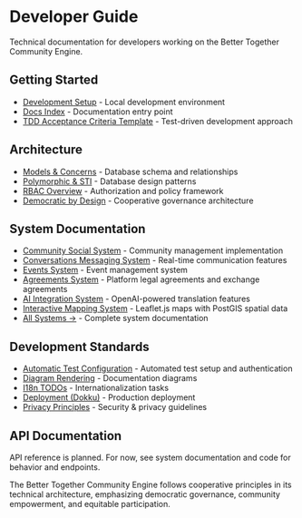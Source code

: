 # Developer Guide

Technical documentation for developers working on the Better Together Community Engine.

## Getting Started
- [Development Setup](../development/dev-setup.md) - Local development environment
- [Docs Index](../README.md) - Documentation entry point
- [TDD Acceptance Criteria Template](../implementation/templates/tdd_acceptance_criteria_template.md) - Test-driven development approach

## Architecture
- [Models & Concerns](architecture/models_and_concerns.md) - Database schema and relationships
- [Polymorphic & STI](architecture/polymorphic_and_sti.md) - Database design patterns
- [RBAC Overview](architecture/rbac_overview.md) - Authorization and policy framework
- [Democratic by Design](../shared/democratic_by_design.md) - Cooperative governance architecture

## System Documentation
- [Community Social System](systems/community_social_system.md) - Community management implementation
- [Conversations Messaging System](systems/conversations_messaging_system.md) - Real-time communication features
- [Events System](systems/events_system.md) - Event management system
- [Agreements System](systems/agreements_system.md) - Platform legal agreements and exchange agreements
- [AI Integration System](systems/ai_integration_system.md) - OpenAI-powered translation features
- [Interactive Mapping System](systems/mapping_system.md) - Leaflet.js maps with PostGIS spatial data
- [All Systems →](systems/) - Complete system documentation

## Development Standards
- [Automatic Test Configuration](development/automatic_test_configuration.md) - Automated test setup and authentication
- [Diagram Rendering](development/diagram_rendering.md) - Documentation diagrams
- [I18n TODOs](development/i18n_todo.md) - Internationalization tasks
- [Deployment (Dokku)](../production/deployment-dokku.md) - Production deployment
- [Privacy Principles](../shared/privacy_principles.md) - Security & privacy guidelines

## API Documentation
API reference is planned. For now, see system documentation and code for behavior and endpoints.

The Better Together Community Engine follows cooperative principles in its technical architecture, emphasizing democratic governance, community empowerment, and equitable participation.

